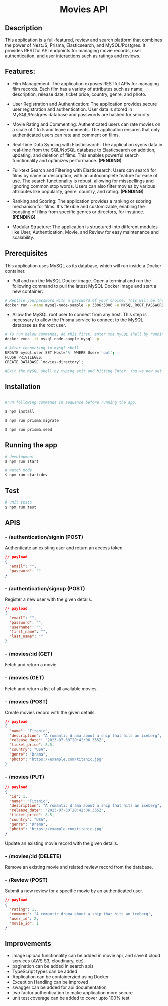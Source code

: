 <h1 align="center">
  Movies API
</h1>

## Description

This application is a full-featured, review and search platform that combines the power of NestJS, Prisma, Elasticsearch, and MySQL/Postgres. It provides RESTful API endpoints for managing movie records, user authentication, and user interactions such as ratings and reviews.

## Features:

- Film Management: The application exposes RESTful APIs for managing film records. Each film has a variety of attributes such as name, description, release date, ticket price, country, genre, and photo.

- User Registration and Authentication: The application provides secure user registration and authentication. User data is stored in MySQL/Postgres database and passwords are hashed for security.

- Movie Rating and Commenting: Authenticated users can rate movies on a scale of 1 to 5 and leave comments. The application ensures that only authenticated users can rate and comment on films.

- Real-time Data Syncing with Elasticsearch: The application syncs data in real-time from the SQL/NoSQL database to Elasticsearch on addition, updating, and deletion of films. This enables powerful search functionality and optimizes performance. **(PENDING)**

- Full-text Search and Filtering with Elasticsearch: Users can search for films by name or description, with an autocomplete feature for ease of use. The search functionality is robust, allowing for misspellings and ignoring common stop words. Users can also filter movies by various attributes like popularity, genre, country, and rating. **(PENDING)**

- Ranking and Scoring: The application provides a ranking or scoring mechanism for films. It's flexible and customizable, enabling the boosting of films from specific genres or directors, for instance. **(PENDING)**

- Modular Structure: The application is structured into different modules like User, Authentication, Movie, and Review for easy maintenance and scalability.

## Prerequisites

This application uses MySQL as its database, which will run inside a Docker container.

- Pull and run the MySQL Docker image. Open a terminal and run the following command to pull the latest MySQL Docker image and start a new container:

```bash
# Replace yourpassword with a password of your choice. This will be the password for the MySQL root user.
docker run --name mysql-node-sample -p 3306:3306 -e MYSQL_ROOT_PASSWORD=yourpassword -d mysql:latest
```

- Allow the MySQL root user to connect from any host. This step is necessary to allow the Prisma service to connect to the MySQL database as the root user.

```bash
# To run below commands, do this first, enter the MySQL shell by running:
docker exec -it mysql-node-sample mysql -p

# After connecting to mysql shell
UPDATE mysql.user SET Host='%' WHERE User='root';
FLUSH PRIVILEGES;
CREATE DATABASE `movies-directory`;

#Exit the MySQL shell by typing exit and hitting Enter. You've now set up the MySQL database and it's ready for the application to use.
```

## Installation

```bash

#run following commands in sequence before running the app:

$ npm install

$ npm run prisma:migrate

$ npm run prisma:seed
```

## Running the app

```bash
# development
$ npm run start

# watch mode
$ npm run start:dev

```

## Test

```bash
# unit tests
$ npm run test
```

## APIS

### - /authentication/signin (POST)

Authenticate an existing user and return an access token.

```json
// payload
{
  "email": "",
  "password": ""
}
```

### - /authentication/signup (POST)

Register a new user with the given details.

```json
// payload
{
  "email": "",
  "password": "",
  "username": "",
  "first_name": "",
  "last_name": ""
}
```

### - /movies/:id (GET)

Fetch and return a movie.

### - /movies (GET)

Fetch and return a list of all available movies.

### - /movies (POST)

Create movies record with the given details.

```json
// payload
{
  "name": "Titanic",
  "description": "A romantic drama about a ship that hits an iceberg",
  "release_date": "2023-07-30T20:42:06.355Z",
  "ticket_price": 8.5,
  "country": "USA",
  "genre": "Drama",
  "photo": "https://example.com/titanic.jpg"
}
```

### - /movies (PUT)

```json
// payload
{
  "id": 1,
  "name": "Titanic",
  "description": "A romantic drama about a ship that hits an iceberg",
  "release_date": "2023-07-30T20:42:06.355Z",
  "ticket_price": 8.5,
  "country": "USA",
  "genre": "Drama",
  "photo": "https://example.com/titanic.jpg"
}
```

Update an existing movie record with the given details.

### - /movies/:id (DELETE)

Remove an existing movie and related review record from the database.

### - /Review (POST)

Submit a new review for a specific movie by an authenticated user.

```json
// payload
{
  "rating": 1,
  "comment": "A romantic drama about a ship that hits an iceberg",
  "user_id": 2,
  "movie_id": 1
}
```

## Improvements

- image upload functionality can be added in movie api, and save it cloud services (AWS S3, cloudinary, etc)
- pagination can be added in search apis
- TypeScript types can be added
- Application can be containerzied using Docker
- Exception Handling can be improved
- swagger can be added for api documentation
- two factor authentication to make application more secure
- unit test coverage can be added to cover upto 100% test

